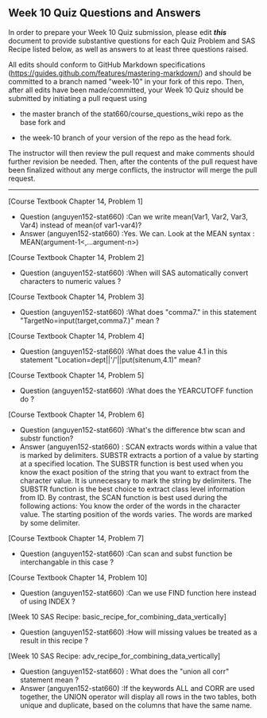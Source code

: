 
## Week 10 Quiz Questions and Answers

In order to prepare your Week 10 Quiz submission, please edit ***this*** document to provide substantive questions for each Quiz Problem and SAS Recipe listed below, as well as answers to at least three questions raised.

All edits should conform to GitHub Markdown specifications (https://guides.github.com/features/mastering-markdown/) and should be committed to a branch named "week-10" in your fork of this repo. Then, after all edits have been made/committed, your Week 10 Quiz should be submitted by initiating a pull request using

- the master branch of the stat660/course_questions_wiki repo as the base fork and

- the week-10 branch of your version of the repo as the head fork.

The instructor will then review the pull request and make comments should further revision be needed. Then, after the contents of the pull request have been finalized without any merge conflicts, the instructor will merge the pull request.



********************************************************************************



[Course Textbook Chapter 14, Problem 1]
- Question (anguyen152-stat660) :Can we write mean(Var1, Var2, Var3, Var4) instead of mean(of var1-var4)? 
- Answer (anguyen152-stat660) :Yes. We can. Look at the MEAN syntax : MEAN(argument-1<,...argument-n>)



[Course Textbook Chapter 14, Problem 2]
- Question (anguyen152-stat660) :When will SAS automatically convert characters to numeric values ? 



[Course Textbook Chapter 14, Problem 3]
- Question (anguyen152-stat660) :What does "comma7." in this statement "TargetNo=input(target,comma7.)"  mean ?



[Course Textbook Chapter 14, Problem 4]
- Question (anguyen152-stat660) :What does the value 4.1 in this statement "Location=dept||'/'||put(sitenum,4.1)" mean?



[Course Textbook Chapter 14, Problem 5]
- Question (anguyen152-stat660) :What does the YEARCUTOFF function do ? 



[Course Textbook Chapter 14, Problem 6]
- Question (anguyen152-stat660) :What's the difference btw scan and substr function?
- Answer (anguyen152-stat660) : SCAN extracts words within a value that is marked by delimiters. SUBSTR extracts a portion of a value by starting at a specified location. The SUBSTR function is best used when you know the exact position of the string that you want to extract from the character value. It is unnecessary to mark the string by delimiters.  The SUBSTR function is the best choice to extract class level information from ID. By contrast, the SCAN function is best used during the following actions: You know the order of the words in the character value. The starting position of the words varies. The words are marked by some delimiter.



[Course Textbook Chapter 14, Problem 7]
- Question (anguyen152-stat660) :Can scan and subst function be interchangable in this case ?



[Course Textbook Chapter 14, Problem 10]
- Question (anguyen152-stat660) :Can we use FIND function here instead of using INDEX ? 



[Week 10 SAS Recipe: basic_recipe_for_combining_data_vertically]
- Question (anguyen152-stat660) :How will missing values be treated as a result in this recipe ? 



[Week 10 SAS Recipe: adv_recipe_for_combining_data_vertically]
- Question (anguyen152-stat660) : What does the  "union all corr" statement mean ? 
- Answer (anguyen152-stat660) :If the keywords ALL and CORR are used together, the UNION operator will display all rows in the two tables, both unique and duplicate, based on the columns that have the same name.



